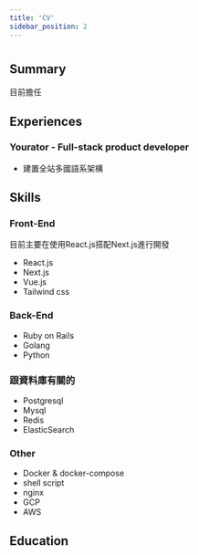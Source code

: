 ```yaml
---
title: 'CV'
sidebar_position: 2
---
```

# 

## Summary
目前擔任

## Experiences
### Yourator - Full-stack product developer
- 建置全站多國語系架構

## Skills
### Front-End
目前主要在使用React.js搭配Next.js進行開發
- React.js
- Next.js
- Vue.js
- Tailwind css
### Back-End
- Ruby on Rails
- Golang
- Python
### 跟資料庫有關的
- Postgresql
- Mysql
- Redis
- ElasticSearch
### Other
- Docker & docker-compose
- shell script
- nginx
- GCP
- AWS

## Education

